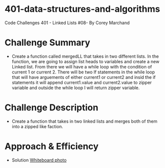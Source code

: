 # 401-data-structures-and-algorithms
Code Challenges 401 - Linked Lists #08- By Corey Marchand

# Challenge Summary
* Create a function called mergedLL that takes in two different lists.  In the function, we are going to assign list heads to variables and create a new Linked list.  From there we will have a while loop with the condition of current 1 or current 2.  There will be two If statements in the while loop that will have arguements of either current1 or current2 and insid the if statements it will append current1.value and current2.value to zipper variable and outside the while loop I will return zipper variable. 

# Challenge Description
* Create a function that takes in two linked lists and merges both of them into a zipped like faction.

# Approach & Efficiency
* Solution
[Whiteboard photo](https://photos.google.com/search/_tra_/photo/AF1QipNeOJeFBGXjBIfdfXhmC-qbuIiI7QE3P2f5huYI)
